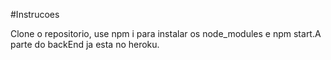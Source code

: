 #Instrucoes

Clone o repositorio, use npm i para instalar os node_modules e npm start.A parte do backEnd ja esta no heroku.
